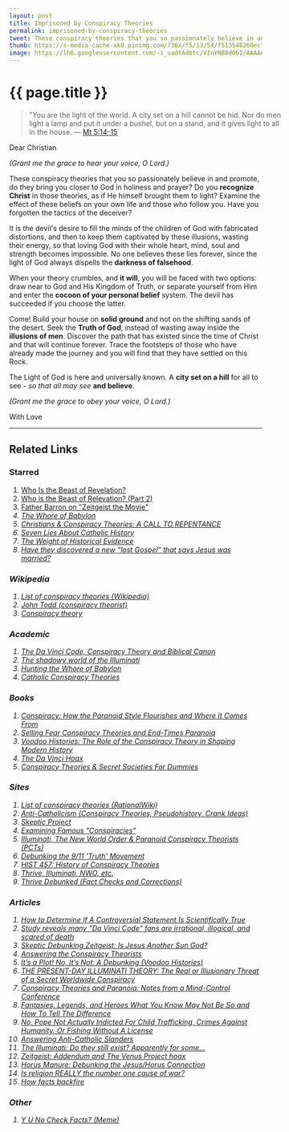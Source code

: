 ```yaml
---
layout: post
title: Imprisoned by Conspiracy Theories
permalink: imprisoned-by-conspiracy-theories
tweet: These conspiracy theories that you so passionately believe in and promote, do they bring you closer to God?
thumb: https://s-media-cache-ak0.pinimg.com/736x/f5/13/54/f513548260ec73c58e4ace4e8bdc2b59.jpg
image: https://lh6.googleusercontent.com/-i_uadtAdbtc/VInYNB8dO6I/AAAAAAAAN4c/0H3dX4o22GM/w1278-h719-no/Ezekiel%2B40.4.jpg
---
```


{{ page.title }}
================

<div class="my-inline-left pull-left">
<biblia:bibleverse theme="quotation" resource="rsvce" width="512px" height="288px" reference="Mt5.14-15"><blockquote style="width:100%;">"You are the light of the world. A city set on a hill cannot be hid. Nor do men light a lamp and put it under a bushel, but on a stand, and it gives light to all in the house. &mdash; <a target="_blank" href = "http://biblia.com/bible/rsvce/Mt5.14-15">Mt 5:14-15</a></blockquote></biblia:bibleverse>
</div>

<span class="letter">Dear Christian</span>

_(Grant me the grace to hear your voice, O Lord.)_

These conspiracy theories that you so passionately believe in and promote, do they bring you closer to God in holiness and prayer? Do you **recognize Christ** in those theories, as if He himself brought them to light? Examine the effect of these beliefs on your own life and those who follow you. Have you forgotten the tactics of the deceiver?

It is the devil's desire to fill the minds of the children of God with fabricated distortions, and then to keep them captivated by these illusions, wasting their energy, so that loving God with their whole heart, mind, soul and strength becomes impossible. No one believes these lies forever, since the light of God always dispells the **darkness of falsehood**. 

When your theory crumbles, and **it will**, you will be faced with two options: draw near to God and His Kingdom of Truth, or separate yourself from Him and enter the **cocoon of your personal belief** system. The devil has succeeded if you choose the latter.

Come! Build your house on **solid ground** and not on the shifting sands of the desert. Seek the **Truth of God**, instead of wasting away inside the **illusions of men**. Discover the path that has existed since the time of Christ and that will continue forever. Trace the footsteps of those who have already made the journey and you will find that they have settled on this Rock.

The Light of God is here and universally known. A **city set on a hill** for all to see - _so that all may see_ **and believe**.

_(Grant me the grace to obey your voice, O Lord.)_

<span class="letter">With Love</span>

---

Related Links
-------------

### Starred <span class="animated anim-repeater"><i class="fa fa-star-o fa-spin"></i></span>
1. [Who Is the Beast of Revelation?](https://www.youtube.com/watch?v=4Naznbw0-6E) <i class="fa fa-youtube"></i> 
1. [Who is the Beast of Relevation? (Part 2)](https://www.youtube.com/watch?v=nwkJBo3-HOA) <i class="fa fa-youtube"></i>
1. [Father Barron on "Zeitgeist the Movie"](https://www.youtube.com/watch?feature=player_embedded&v=wZk9Lb22KrE) <i class="fa fa-youtube">
1. [The Whore of Babylon](http://www.catholic.com/tracts/the-whore-of-babylon)
1. [Christians & Conspiracy Theories: A CALL TO REPENTANCE](http://www.acts17-11.com/conspire.html)
1. [Seven Lies About Catholic History](http://www.amazon.com/Seven-About-Catholic-History-ebook/dp/B004Q3RN8O/ref=tmm_kin_title_0) <i class="fa fa-book">
1. [The Weight of Historical Evidence](http://www.catholicbasictraining.com/apologetics/coursetexts/2g.htm)
1. [Have they discovered a new “lost Gospel” that says Jesus was married?](http://jimmyakin.com/2014/11/have-they-discovered-a-new-lost-gospel-that-says-jesus-was-married.html)

### Wikipedia <i class="fa fa-wordpress"></i>
1. [List of conspiracy theories (Wikipedia)](http://en.wikipedia.org/wiki/List_of_conspiracy_theories)
1. [John Todd (conspiracy theorist)](http://en.wikipedia.org/wiki/John_Todd_(conspiracy_theorist))
1. [Conspiracy theory](http://en.wikipedia.org/wiki/Conspiracy_theory)

### Academic <i class="fa fa-university"></i>
1. [The Da Vinci Code, Conspiracy Theory and Biblical Canon](http://www.catholiceducation.org/en/culture/literature/the-da-vinci-code-conspiracy-theory-and-biblical-canon.html)
1. [The shadowy world of the Illuminati](http://www.catholiceducation.org/en/controversy/common-misconceptions/the-shadowy-world-of-the-illuminati.html)
1. [Hunting the Whore of Babylon](http://www.catholic.com/tracts/hunting-the-whore-of-babylon)
1. [Catholic Conspiracy Theories](http://www.catholic.com/magazine/articles/catholic-conspiracy-theories)

### Books <i class="fa fa-book"></i>
1. [Conspiracy: How the Paranoid Style Flourishes and Where It Comes From](http://www.amazon.com/Conspiracy-ebook/dp/B001HU8NW4/ref=tmm_kin_title_0)
1. [Selling Fear Conspiracy Theories and End-Times Paranoia](http://www.amazon.com/Selling-Conspiracy-Theories-End-Times-Paranoia/dp/B000J0N8NC/ref=tmm_hrd_title_0)
1. [Voodoo Histories: The Role of the Conspiracy Theory in Shaping Modern History](http://www.amazon.com/Voodoo-Histories-Conspiracy-Shaping-History/dp/1594488959/ref=tmm_hrd_title_0)
1. [The Da Vinci Hoax](http://www.amazon.com/The-Da-Vinci-Hoax-ebook/dp/B002YM8RI4/ref=tmm_kin_title_0?ie=UTF8&qid=1096554757&sr=8-1)
1. [Conspiracy Theories & Secret Societies For Dummies](http://www.amazon.com/Conspiracy-Theories-Societies-Dummies%C2%AE-ebook/dp/B0015DWMTS/ref=tmm_kin_title_0)

### Sites <i class="fa fa-globe"></i>
1. [List of conspiracy theories (RationalWiki)](http://rationalwiki.org/wiki/List_of_conspiracy_theories)
1. [Anti-Catholicism (Conspiracy Theories, Pseudohistory, Crank Ideas)](http://rationalwiki.org/wiki/Anti-Catholicism)
1. [Skeptic Project](http://conspiracies.skepticproject.com)
1. [Examining Famous "Conspiracies"](http://www.debunker.com/conspiracy.html)
1. [Illuminati, The New World Order & Paranoid Conspiracy Theorists (PCTs)](http://www.skepdic.com/illuminati.html)
1. [Debunking the 9/11 'Truth' Movement](https://sites.google.com/site/wtc7lies/home)
1. [HIST 457: History of Conspiracy Theories](http://conspiracytheories.umwblogs.org/)
1. [Thrive, Illuminati, NWO, etc.](http://thrivedebunked.wordpress.com/faq/)
1. [Thrive Debunked (Fact Checks and Corrections)](http://thrivedebunked.wordpress.com/site-index/)

### Articles <i class="fa fa-newspaper-o"></i>
1. [How to Determine If A Controversial Statement Is Scientifically True](http://lifehacker.com/5919830/how-to-determine-if-a-controversial-statement-is-scientifically-true)
1. [Study reveals many "Da Vinci Code" fans are irrational, illogical, and scared of death](http://insightscoop.typepad.com/2004/2011/09/hmmmthings-are-worse-than-i-thought.html)
1. [Skeptic Debunking Zeitgeist: Is Jesus Another Sun God?](http://withalliamgod.wordpress.com/2012/03/08/skeptics-debunking-zeitgeist-is-jesus-another-sun-god/)
1. [Answering the Conspiracy Theorists](http://www.crisismagazine.com/2011/answering-the-conspiracy-theorists)
1. [It’s a Plot! No, It’s Not: A Debunking (Voodoo Histories)](http://www.nytimes.com/2010/02/16/books/16aaron.html?emc=eta1&_r=1&)
1. [THE PRESENT-DAY ILLUMINATI THEORY: The Real or Illusionary Threat of a Secret Worldwide Conspiracy](http://www.pfo.org/illumint.htm)
1. [Conspiracy Theories and Paranoia: Notes from a Mind-Control Conference](http://www.csicop.org/si/show/conspiracy_theories_and_paranoia_notes_from_a_mind-control_conference/)
1. [Fantasies, Legends, and Heroes What You Know May Not Be So and How To Tell The Difference](http://web.archive.org/web/20050306112315/http://www.answers.org/Apologetics/Fantasy.html)
1. [No, Pope Not Actually Indicted For Child Trafficking, Crimes Against Humanity, Or Fishing Without A License](http://wonkette.com/543862/no-pope-not-actually-indicted-for-child-trafficking-crimes-against-humanity-or-fishing-without-a-license)
1. [Answering Anti-Catholic Slanders](http://www.catholicbasictraining.com/apologetics/coursetexts/4m.htm)
1. [The Illuminati: Do they still exist? Apparently for some...](http://www.masonicinfo.com/illuminati.htm)
1. [Zeitgeist: Addendum and The Venus Project hoax](http://www.pointbite.com/2008/10/08/zeitgeist-addendum-and-the-venus-project-hoax/)
1. [Horus Manure: Debunking the Jesus/Horus Connection](http://www.jonsorensen.net/2012/10/25/horus-manure-debunking-the-jesushorus-connection/)
1. [Is religion REALLY the number one cause of war?](http://www.jonsorensen.net/2012/09/18/is-religion-really-the-number-one-cause-of-war/)
1. [How facts backfire](http://www.boston.com/bostonglobe/ideas/articles/2010/07/11/how_facts_backfire/?page=full)

### Other
1. [Y U No Check Facts? (Meme)](https://www.facebook.com/CatholicGag/photos/a.384406138274626.81541.384404818274758/445960195452553/?type=1) <i class="fa fa-facebook"></i>

<script src="//biblia.com/api/logos.biblia.js"></script>
<script>logos.biblia.init();</script>
